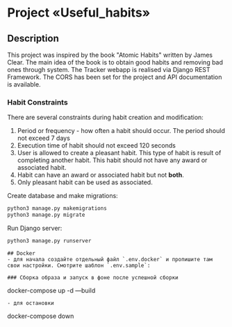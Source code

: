 # Project «Useful_habits»

## Description

This project was inspired by the book "Atomic Habits" written by James Clear.
The main idea of the book is to obtain good habits and removing bad ones
through system. The Tracker webapp is realised via Django REST Framework. The
CORS has been set for the project and API documentation is available.


### Habit Constraints

There are several constraints during habit creation and modification:

1. Period or frequency - how often a habit should occur. The period should not
   exceed 7 days
2. Execution time of habit should not exceed 120 seconds
3. User is allowed to create a pleasant habit. This type of habit is result of
   completing another habit. This habit should not have any award or associated
   habit.
4. Habit can have an award or associated habit but not **both**.
5. Only pleasant habit can be used as associated.

Create database and make migrations:

```bash
python3 manage.py makemigrations
python3 manage.py migrate
```

Run Django server:

```bash
python3 manage.py runserver
```
```
## Docker
- для начала создайте отдельный файл `.env.docker` и пропишите там свои настройки. Смотрите шаблон `.env.sample`:

### Сборка образа и запуск в фоне после успешной сборки
```
docker-compose up -d —build
```
- для остановки
```
docker-compose down